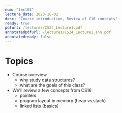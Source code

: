 ```yaml
---
num: "lect01"
lecture_date: 2023-10-02
desc: "Course introduction, Review of C16 concepts"
ready: true
pdfurl: /lectures/CS24_Lecture1.pdf
annotatedpdfurl: /lectures/CS24_Lecture1_ann.pdf
annotatedready: false
---
```



# Topics

* Course overview 
	- why study data structures?
	- what are the goals of this class?
* We'll review a few concepts from CS16
	- pointers
	- program layout in memory (heap vs stack)
	- linked lists (basics)

